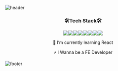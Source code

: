 ![header](https://capsule-render.vercel.app/api?type=slice&color=auto&height=200&section=header&text=Hi,%20there%20I'm%20JaeyeonCho👋&fontSize=30&animation=twinkling&fontAlign=60&fontAlignY=40&rotate=12)

<h3 align="center">🛠Tech Stack🛠</h3>

<p align="center"><img src="https://img.shields.io/badge/Python-3766AB?style=flat-square&logo=Python&logoColor=white"/><img src="https://img.shields.io/badge/HTML5-E34F26?style=flat-square&logo=HTML5&logoColor=white"/><img src="https://img.shields.io/badge/CSS3-1572B6?style=flat-square&logo=CSS3&logoColor=white"/><img src="https://img.shields.io/badge/JavaScript-F7DF1E?style=flat-square&logo=JavaScript&logoColor=white"/><img src="https://img.shields.io/badge/React-61DAFB?style=flat-square&logo=React&logoColor=white"/><img src="https://img.shields.io/badge/TypeScript-3178C6?style=flat-square&logo=TypeScript&logoColor=white"/><img src="https://img.shields.io/badge/GitHub-181717?style=flat-square&logo=GitHub&logoColor=white"/><img src="https://img.shields.io/badge/NPM-CB3837?style=flat-square&logo=NPM&logoColor=white"/></p>

<p align="center">🌱 I’m currently learning React</p>
<p align="center">⚡ I Wanna be a FE Developer</p>

![footer](https://capsule-render.vercel.app/api?section=footer&type=slice&height=200&color=auto&text=FrontEnd&fontAlign=10&fontAlignY=90&fontSize=30)



<!--
**cjy0019/cjy0019** is a ✨ _special_ ✨ repository because its `README.md` (this file) appears on your GitHub profile.

Here are some ideas to get you started:

- 🔭 I’m currently working on ...
- 🌱 I’m currently learning ...
- 👯 I’m looking to collaborate on ...
- 🤔 I’m looking for help with ...
- 💬 Ask me about ...
- 📫 How to reach me: ...
- 😄 Pronouns: ...
- ⚡ Fun fact: ...
-->
